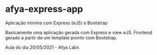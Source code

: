 # afya-express-app
Aplicação mínima com Express (eJS) e Bootstrap

Basicamente uma aplicação gerada com Express e view eJS. Frontend gerado a partir de um template pronto com Bootstrap.

Aula do dia 20/05/2021 - Afya Labs
